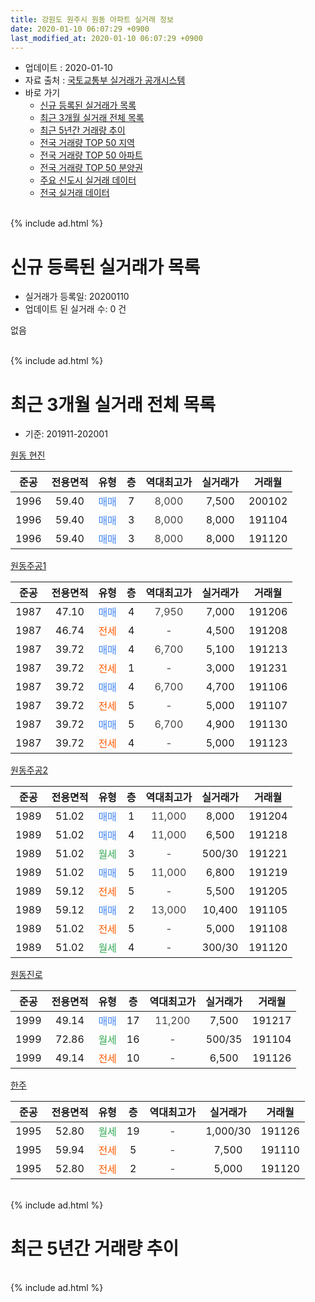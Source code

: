 ```yaml
---
title: 강원도 원주시 원동 아파트 실거래 정보
date: 2020-01-10 06:07:29 +0900
last_modified_at: 2020-01-10 06:07:29 +0900
---
```


* 업데이트 : 2020-01-10
* 자료 출처 : [국토교통부 실거래가 공개시스템](http://rt.molit.go.kr)
* 바로 가기
    * [신규 등록된 실거래가 목록](#신규-등록된-실거래가-목록)
    * [최근 3개월 실거래 전체 목록](#최근-3개월-실거래-전체-목록)
    * [최근 5년간 거래량 추이](#최근-5년간-거래량-추이)
    * [전국 거래량 TOP 50 지역](https://inasie.github.io/apt-trade-info/최근-3개월-전국에서-가장-거래가-많이-발생한-지역)
    * [전국 거래량 TOP 50 아파트](https://inasie.github.io/apt-trade-info/최근-3개월-전국에서-가장-거래가-많이-발생한-아파트)
    * [전국 거래량 TOP 50 분양권](https://inasie.github.io/apt-trade-info/최근-3개월-전국에서-가장-거래가-많이-발생한-분양권)
    * [주요 신도시 실거래 데이터](https://inasie.github.io/apt-trade-info/주요-신도시)
    * [전국 실거래 데이터](https://inasie.github.io/apt-trade-info/전국)
<br>
{% include ad.html %}
<br>

# 신규 등록된 실거래가 목록
* 실거래가 등록일: 20200110
* 업데이트 된 실거래 수: 0 건

없음

<br>
{% include ad.html %}
<br>

# 최근 3개월 실거래 전체 목록
* 기준: 201911-202001


[원동 현진](https://search.naver.com/search.naver?query=%EA%B0%95%EC%9B%90%EB%8F%84+%EC%9B%90%EC%A3%BC%EC%8B%9C+%EC%9B%90%EB%8F%99+%EC%9B%90%EB%8F%99+%ED%98%84%EC%A7%84)

|준공|전용면적|유형|층|역대최고가|실거래가|거래월|
|:---:|:---:|:---:|:---:|:---:|:---:|:---:|
|1996|59.40|<span style="color:#4285f3">매매</span>|7|<span style="color:#444444">8,000</span>|7,500|200102|
|1996|59.40|<span style="color:#4285f3">매매</span>|3|<span style="color:#444444">8,000</span>|8,000|191104|
|1996|59.40|<span style="color:#4285f3">매매</span>|3|<span style="color:#444444">8,000</span>|8,000|191120|

[원동주공1](https://search.naver.com/search.naver?query=%EA%B0%95%EC%9B%90%EB%8F%84+%EC%9B%90%EC%A3%BC%EC%8B%9C+%EC%9B%90%EB%8F%99+%EC%9B%90%EB%8F%99%EC%A3%BC%EA%B3%B51)

|준공|전용면적|유형|층|역대최고가|실거래가|거래월|
|:---:|:---:|:---:|:---:|:---:|:---:|:---:|
|1987|47.10|<span style="color:#4285f3">매매</span>|4|<span style="color:#444444">7,950</span>|7,000|191206|
|1987|46.74|<span style="color:#ff5a00">전세</span>|4|<span style="color:#444444">-</span>|4,500|191208|
|1987|39.72|<span style="color:#4285f3">매매</span>|4|<span style="color:#444444">6,700</span>|5,100|191213|
|1987|39.72|<span style="color:#ff5a00">전세</span>|1|<span style="color:#444444">-</span>|3,000|191231|
|1987|39.72|<span style="color:#4285f3">매매</span>|4|<span style="color:#444444">6,700</span>|4,700|191106|
|1987|39.72|<span style="color:#ff5a00">전세</span>|5|<span style="color:#444444">-</span>|5,000|191107|
|1987|39.72|<span style="color:#4285f3">매매</span>|5|<span style="color:#444444">6,700</span>|4,900|191130|
|1987|39.72|<span style="color:#ff5a00">전세</span>|4|<span style="color:#444444">-</span>|5,000|191123|

[원동주공2](https://search.naver.com/search.naver?query=%EA%B0%95%EC%9B%90%EB%8F%84+%EC%9B%90%EC%A3%BC%EC%8B%9C+%EC%9B%90%EB%8F%99+%EC%9B%90%EB%8F%99%EC%A3%BC%EA%B3%B52)

|준공|전용면적|유형|층|역대최고가|실거래가|거래월|
|:---:|:---:|:---:|:---:|:---:|:---:|:---:|
|1989|51.02|<span style="color:#4285f3">매매</span>|1|<span style="color:#444444">11,000</span>|8,000|191204|
|1989|51.02|<span style="color:#4285f3">매매</span>|4|<span style="color:#444444">11,000</span>|6,500|191218|
|1989|51.02|<span style="color:#34a853">월세</span>|3|<span style="color:#444444">-</span>|500/30|191221|
|1989|51.02|<span style="color:#4285f3">매매</span>|5|<span style="color:#444444">11,000</span>|6,800|191219|
|1989|59.12|<span style="color:#ff5a00">전세</span>|5|<span style="color:#444444">-</span>|5,500|191205|
|1989|59.12|<span style="color:#4285f3">매매</span>|2|<span style="color:#444444">13,000</span>|10,400|191105|
|1989|51.02|<span style="color:#ff5a00">전세</span>|5|<span style="color:#444444">-</span>|5,000|191108|
|1989|51.02|<span style="color:#34a853">월세</span>|4|<span style="color:#444444">-</span>|300/30|191120|

[원동진로](https://search.naver.com/search.naver?query=%EA%B0%95%EC%9B%90%EB%8F%84+%EC%9B%90%EC%A3%BC%EC%8B%9C+%EC%9B%90%EB%8F%99+%EC%9B%90%EB%8F%99%EC%A7%84%EB%A1%9C)

|준공|전용면적|유형|층|역대최고가|실거래가|거래월|
|:---:|:---:|:---:|:---:|:---:|:---:|:---:|
|1999|49.14|<span style="color:#4285f3">매매</span>|17|<span style="color:#444444">11,200</span>|7,500|191217|
|1999|72.86|<span style="color:#34a853">월세</span>|16|<span style="color:#444444">-</span>|500/35|191104|
|1999|49.14|<span style="color:#ff5a00">전세</span>|10|<span style="color:#444444">-</span>|6,500|191126|

[한주](https://search.naver.com/search.naver?query=%EA%B0%95%EC%9B%90%EB%8F%84+%EC%9B%90%EC%A3%BC%EC%8B%9C+%EC%9B%90%EB%8F%99+%ED%95%9C%EC%A3%BC)

|준공|전용면적|유형|층|역대최고가|실거래가|거래월|
|:---:|:---:|:---:|:---:|:---:|:---:|:---:|
|1995|52.80|<span style="color:#34a853">월세</span>|19|<span style="color:#444444">-</span>|1,000/30|191126|
|1995|59.94|<span style="color:#ff5a00">전세</span>|5|<span style="color:#444444">-</span>|7,500|191110|
|1995|52.80|<span style="color:#ff5a00">전세</span>|2|<span style="color:#444444">-</span>|5,000|191120|


<br>
{% include ad.html %}
<br>

# 최근 5년간 거래량 추이


<div style="width:100%;">
    <canvas id="deal_progress" height="200"></canvas>
</div>

<script>
new Chart(document.getElementById("deal_progress"), {
    type: 'line',
    data: {
        labels: ['201501','201502','201503','201504','201505','201506','201507','201508','201509','201510','201511','201512','201601','201602','201603','201604','201605','201606','201607','201608','201609','201610','201611','201612','201701','201702','201703','201704','201705','201706','201707','201708','201709','201710','201711','201712','201801','201802','201803','201804','201805','201806','201807','201808','201809','201810','201811','201812','201901','201902','201903','201904','201905','201906','201907','201908','201909','201910','201911','201912','202001'],
        datasets: [{
            label: '매매',
            pointRadius: 1,
            data: [12, 12, 18, 18, 18, 12, 10, 15, 12, 18, 8, 3, 11, 17, 17, 14, 10, 8, 9, 13, 5, 10, 11, 4, 7, 9, 10, 10, 9, 6, 8, 11, 4, 2, 2, 4, 9, 5, 5, 3, 4, 5, 6, 2, 2, 7, 3, 4, 4, 3, 7, 6, 2, 7, 4, 6, 4, 3, 5, 6, 1],
            borderColor: "rgba(255, 201, 14, 1)",
            backgroundColor: "rgba(255, 201, 14, 0.5)",
            fill: false,
            lineTension: 0
        },{
            label: '전월세',
            pointRadius: 1,
            data: [7, 7, 10, 6, 9, 10, 10, 7, 6, 7, 8, 10, 4, 17, 10, 6, 9, 4, 7, 6, 8, 8, 4, 9, 2, 10, 4, 9, 11, 10, 13, 3, 8, 10, 5, 5, 4, 10, 9, 9, 3, 4, 8, 11, 9, 2, 6, 13, 6, 8, 5, 10, 3, 6, 2, 6, 9, 10, 9, 4, 0],
            borderColor: "rgba(0, 141, 185, 1)",
            backgroundColor: "rgba(0, 141, 185, 0.5)",
            fill: false,
            lineTension: 0
        }
        ]
    },
    options: {
        responsive: true,
        title: {
            display: false
        },
        tooltips: {
            mode: 'index',
            intersect: false
        },
        hover: {
            mode: 'nearest',
            intersect: true
        },
        scales: {
            xAxes: [{
                display: true,
                scaleLabel: {
                    display: true,
                    labelString: '년/월'
                }
            }],
            yAxes: [{
                display: true,
                ticks: {
                    suggestedMin: 0,
                },
                scaleLabel: {
                    display: true,
                    labelString: '실거래 수'
                }
            }]
        }
    }
});

</script>


<br>
{% include ad.html %}
<br>


